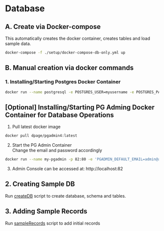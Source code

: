 # Database 

## A. Create via Docker-compose
This automatically creates the docker container, creates tables and load sample data.
```sh
docker-compose -f ./setup/docker-compose-db-only.yml up
```

## B. Manual creation via docker commands

### 1. Installing/Starting Postgres Docker Container

```sh
docker run --name postgresql -e POSTGRES_USER=myusername -e POSTGRES_PASSWORD=mypassword -p 5432:5432 -d postgres
```

## [Optional] Installing/Starting PG Adming Docker Container for Database Operations  

1. Pull latest docker image
```sh 
docker pull dpage/pgadmin4:latest
```

2. Start the PG Admin Container  
Change the email and password accordingly  
```sh
docker run --name my-pgadmin -p 82:80 -e 'PGADMIN_DEFAULT_EMAIL=admin@admin.com' -e 'PGADMIN_DEFAULT_PASSWORD=root' -d dpage/pgadmin4
```
3. Admin Console can be accessed at: http://localhost:82

## 2. Creating Sample DB
Run [createDB](./createDB.sql) script to create database, schema and tables.


## 3. Adding Sample Records
Run [sampleRecords](./sampleRecords.sql) script to add initial records


